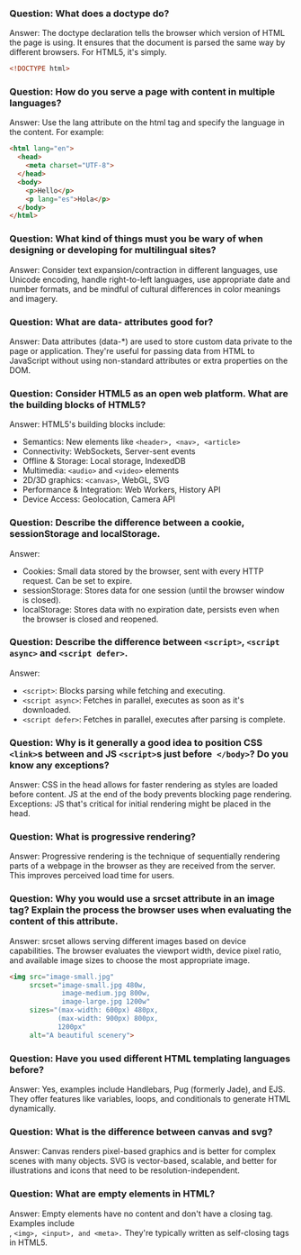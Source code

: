 ### Question: What does a doctype do?
Answer: The doctype declaration tells the browser which version of HTML the page is using. It ensures that the document is parsed the same way by different browsers. For HTML5, it's simply.

```html
<!DOCTYPE html>
```

### Question: How do you serve a page with content in multiple languages?
Answer: Use the lang attribute on the html tag and specify the language in the content. For example:

```html
<html lang="en">
  <head>
    <meta charset="UTF-8">
  </head>
  <body>
    <p>Hello</p>
    <p lang="es">Hola</p>
  </body>
</html>
```

### Question: What kind of things must you be wary of when designing or developing for multilingual sites?
Answer: Consider text expansion/contraction in different languages, use Unicode encoding, handle right-to-left languages, use appropriate date and number formats, and be mindful of cultural differences in color meanings and imagery.

### Question: What are data- attributes good for?
Answer: Data attributes (data-*) are used to store custom data private to the page or application. They're useful for passing data from HTML to JavaScript without using non-standard attributes or extra properties on the DOM.

### Question: Consider HTML5 as an open web platform. What are the building blocks of HTML5?
Answer: HTML5's building blocks include:
- Semantics: New elements like `<header>, <nav>, <article>`
- Connectivity: WebSockets, Server-sent events
- Offline & Storage: Local storage, IndexedDB
- Multimedia: `<audio>` and `<video>` elements
- 2D/3D graphics: `<canvas>`, WebGL, SVG
- Performance & Integration: Web Workers, History API
- Device Access: Geolocation, Camera API

### Question: Describe the difference between a cookie, sessionStorage and localStorage.
Answer: 
- Cookies: Small data stored by the browser, sent with every HTTP request. Can be set to expire.
- sessionStorage: Stores data for one session (until the browser window is closed).
- localStorage: Stores data with no expiration date, persists even when the browser is closed and reopened.

### Question: Describe the difference between `<script>`, `<script async>` and `<script defer>`.
Answer: 
- `<script>`: Blocks parsing while fetching and executing.
- `<script async>`: Fetches in parallel, executes as soon as it's downloaded.
- `<script defer>`: Fetches in parallel, executes after parsing is complete.

### Question: Why is it generally a good idea to position CSS `<link>`s between <head></head> and JS `<script>`s just before` </body>`? Do you know any exceptions?
Answer: CSS in the head allows for faster rendering as styles are loaded before content. JS at the end of the body prevents blocking page rendering. Exceptions: JS that's critical for initial rendering might be placed in the head.

### Question: What is progressive rendering?
Answer: Progressive rendering is the technique of sequentially rendering parts of a webpage in the browser as they are received from the server. This improves perceived load time for users.

### Question: Why you would use a srcset attribute in an image tag? Explain the process the browser uses when evaluating the content of this attribute.
Answer: srcset allows serving different images based on device capabilities. The browser evaluates the viewport width, device pixel ratio, and available image sizes to choose the most appropriate image.

```html
<img src="image-small.jpg"
     srcset="image-small.jpg 480w, 
             image-medium.jpg 800w, 
             image-large.jpg 1200w"
     sizes="(max-width: 600px) 480px, 
            (max-width: 900px) 800px, 
            1200px"
     alt="A beautiful scenery">
```

### Question: Have you used different HTML templating languages before?
Answer: Yes, examples include Handlebars, Pug (formerly Jade), and EJS. They offer features like variables, loops, and conditionals to generate HTML dynamically.

### Question: What is the difference between canvas and svg?
Answer: Canvas renders pixel-based graphics and is better for complex scenes with many objects. SVG is vector-based, scalable, and better for illustrations and icons that need to be resolution-independent.

### Question: What are empty elements in HTML?
Answer: Empty elements have no content and don't have a closing tag. Examples include <br>, `<img>, <input>, and <meta>.` They're typically written as self-closing tags in HTML5.